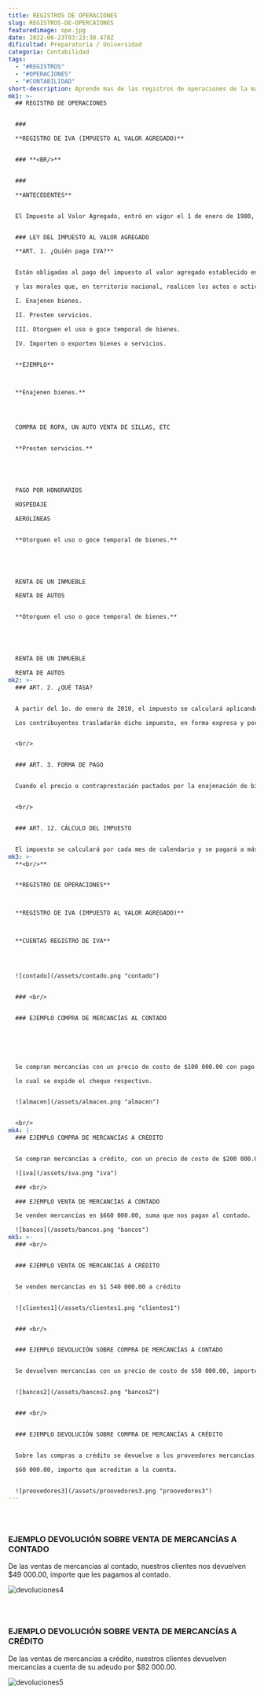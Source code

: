 ```yaml
---
title: REGISTROS DE OPERACIONES
slug: REGISTROS-DE-OPERCAIONES
featuredimage: ope.jpg
date: 2022-06-23T03:23:38.478Z
dificultad: Preparatoria / Universidad
categoria: Contabilidad
tags:
  - "#REGISTROS"
  - "#OPERACIONES"
  - "#CONTABILIDAD"
short-description: Aprende mas de las registros de operaciones de la materia de contabilidad
mk1: >-
  ## REGISTRO DE OPERACIONES


  ### 

  **REGISTRO DE IVA (IMPUESTO AL VALOR AGREGADO)**


  ### **<BR/>**


  ### 

  **ANTECEDENTES**


  El Impuesto al Valor Agregado, entró en vigor el 1 de enero de 1980, de conformidad con lo establecido en el Diario Oficial de la Federación del 29 de diciembre de 1979, sustituyó a otros impuestos, principalmente al Impuesto sobre Ingresos Mercantiles (ISIM). Este antiguo gravamen tenía un efecto denominado “en cascada” o “piramidal”, pues cada intermediario incrementaba el precio del bien con el ISIM, lo cual originaba que se pagara impuesto sobre impuesto, con el consecuente detrimento del último consumidor, quien debía pagar “todos” los impuestos (según el número de intermediarios involucrados en las diversas fases de compraventa desde el productor inicial).


  ### LEY DEL IMPUESTO AL VALOR AGREGADO

  **ART. 1. ¿Quién paga IVA?**


  Están obligadas al pago del impuesto al valor agregado establecido en esta Ley las personas físicas

  y las morales que, en territorio nacional, realicen los actos o actividades siguientes:

  I. Enajenen bienes.

  II. Presten servicios.

  III. Otorguen el uso o goce temporal de bienes.

  IV. Importen o exporten bienes o servicios.


  **EJEMPLO**



  **Enajenen bienes.** 




  COMPRA DE ROPA, UN AUTO VENTA DE SILLAS, ETC


  **Presten servicios.**





  PAGO POR HONORARIOS

  HOSPEDAJE

  AEROLINEAS


  **Otorguen el uso o goce temporal de bienes.**





  RENTA DE UN INMUEBLE

  RENTA DE AUTOS


  **Otorguen el uso o goce temporal de bienes.**





  RENTA DE UN INMUEBLE

  RENTA DE AUTOS
mk2: >-
  ### ART. 2. ¿QUÉ TASA?


  A partir del 1o. de enero de 2010, el impuesto se calculará aplicando a los valores que señala esta Ley, la tasa de 16%, salvo en el caso de la exportación de bienes o servicios, en el que se aplicará la tasa del 0%.

  Los contribuyentes trasladarán dicho impuesto, en forma expresa y por separado, a las personas que adquieran los bienes, los usen o gocen temporalmente o reciban los servicios. Se entenderá por traslado del impuesto el cobro o cargo que los contribuyentes deben hacer a dichas personas de un monto equivalente al impuesto establecido en esta Ley.


  <br/>


  ### ART. 3. FORMA DE PAGO


  Cuando el precio o contraprestación pactados por la enajenación de bienes, la prestación de servicios o el otorgamiento del uso o goce temporal de bienes se pague mediante cheque, se considera que el valor de la operación fue efectivamente pagado en la fecha de la expedición del mismo.


  <br/>


  ### ART. 12. CÁLCULO DEL IMPUESTO


  El impuesto se calculará por cada mes de calendario y se pagará a más tardar el día 17 del mes siguiente al que corresponda el pago. Los contribuyentes de este impuesto \[...] calcularán el impuesto a pagar, disminuyendo del impuesto a su cargo por los actos o actividades realizados en el mes de que se trate, a excepción de las importaciones de bienes o servicios, el impuesto acreditable efectivamente pagado en dicho mes. Los contribuyentes disminuirán del impuesto a su cargo del mes, el impuesto que se les hubiere retenido efectivamente en dicho mes.
mk3: >-
  **<br/>**


  **REGISTRO DE OPERACIONES**



  **REGISTRO DE IVA (IMPUESTO AL VALOR AGREGADO)**



  **CUENTAS REGISTRO DE IVA**




  ![contado](/assets/contado.png "contado")


  ### <br/>


  ### EJEMPLO COMPRA DE MERCANCÍAS AL CONTADO






  Se compran mercancías con un precio de costo de $100 000.00 con pago al contado, para

  lo cual se expide el cheque respectivo.


  ![almacen](/assets/almacen.png "almacen")


  <br/>
mk4: |-
  ### EJEMPLO COMPRA DE MERCANCÍAS A CRÉDITO


  Se compran mercancías a crédito, con un precio de costo de $200 000.00.

  ![iva](/assets/iva.png "iva")

  ### <br/>

  ### EJEMPLO VENTA DE MERCANCÍAS A CONTADO

  Se venden mercancías en $660 000.00, suma que nos pagan al contado.

  ![bancos](/assets/bancos.png "bancos")
mk5: >-
  ### <br/>


  ### EJEMPLO VENTA DE MERCANCÍAS A CRÉDITO


  Se venden mercancías en $1 540 000.00 a crédito


  ![clientes1](/assets/clientes1.png "clientes1")


  ### <br/>


  ### EJEMPLO DEVOLUCIÓN SOBRE COMPRA DE MERCANCÍAS A CONTADO


  Se devuelven mercancías con un precio de costo de $50 000.00, importe que se paga al contado.


  ![bancos2](/assets/bancos2.png "bancos2")


  ### <br/>


  ### EJEMPLO DEVOLUCIÓN SOBRE COMPRA DE MERCANCÍAS A CRÉDITO


  Sobre las compras a crédito se devuelve a los proveedores mercancías con un precio de costo de

  $60 000.00, importe que acreditan a la cuenta.


  ![proovedores3](/assets/proovedores3.png "proovedores3")
---
```

### <br/>

### EJEMPLO DEVOLUCIÓN SOBRE VENTA DE MERCANCÍAS A CONTADO

De las ventas de mercancías al contado, nuestros clientes nos devuelven $49 000.00, importe que
les pagamos al contado.

![devoluciones4](/assets/devoluciones4.png "devolciones4")

### <br/>

### EJEMPLO DEVOLUCIÓN SOBRE VENTA DE MERCANCÍAS A CRÉDITO

De las ventas de mercancías a crédito, nuestros clientes devuelven mercancías a cuenta de su
adeudo por $82 000.00.

![devoluciones5](/assets/devoluciones5.png "devoluciones5")